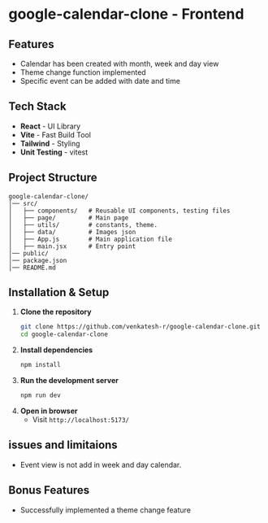# google-calendar-clone - Frontend

## Features

- Calendar has been created with month, week and day view
- Theme change function implemented
- Specific event can be added with date and time

## Tech Stack

- **React** - UI Library
- **Vite** - Fast Build Tool
- **Tailwind** - Styling
- **Unit Testing** - vitest

## Project Structure

```
google-calendar-clone/
│── src/
│   ├── components/   # Reusable UI components, testing files
│   ├── page/         # Main page
│   ├── utils/        # constants, theme.
│   ├── data/         # Images json
│   ├── App.js        # Main application file
│   ├── main.jsx      # Entry point
│── public/
│── package.json
│── README.md
```

## Installation & Setup

1. **Clone the repository**
   ```bash
   git clone https://github.com/venkatesh-r/google-calendar-clone.git
   cd google-calendar-clone
   ```
2. **Install dependencies**
   ```bash
   npm install
   ```
3. **Run the development server**
   ```bash
   npm run dev
   ```
4. **Open in browser**
   - Visit `http://localhost:5173/`

## issues and limitaions

- Event view is not add in week and day calendar.

## Bonus Features

- Successfully implemented a theme change feature
